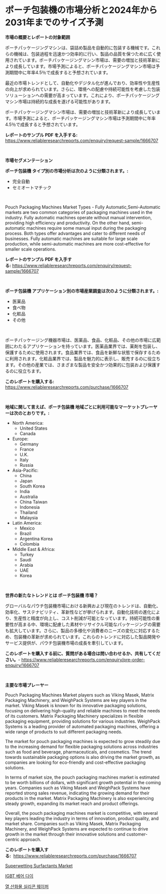 <p><h1>ポーチ包装機の市場分析と2024年から2031年までのサイズ予測</h1></p><p><strong>市場の概要とレポートの対象範囲</strong></p>
<p><p>ポーチパッケージングマシンは、袋詰め製品を自動的に包装する機械です。これらの機械は、包装過程を迅速かつ効率的に行い、製品の品質を保つために広く使用されています。ポーチパッケージングマシン市場は、需要の増加と技術革新により成長しています。市場予測によると、ポーチパッケージングマシン市場は予測期間中に年率4.5％で成長すると予想されています。</p><p>最近の市場トレンドとして、自動化やデジタル化が進んでおり、効率性や生産性の向上が求められています。さらに、環境への配慮や持続可能性を考慮した包装ソリューションへの需要が高まっています。これにより、ポーチパッケージングマシン市場は持続的な成長を遂げる可能性があります。</p><p>ポーチパッケージングマシン市場は、需要の増加と技術革新により成長しています。市場予測によると、ポーチパッケージングマシン市場は予測期間中に年率4.5％で成長すると予想されています。</p></p>
<p><strong>レポートのサンプル PDF を入手する:</strong> <a href="https://www.reliableresearchreports.com/enquiry/request-sample/1666707">https://www.reliableresearchreports.com/enquiry/request-sample/1666707</a></p>
<p>&nbsp;</p>
<p><strong>市場セグメンテーション</strong></p>
<p><strong>ポーチ包装機 タイプ別の市場分析は次のように分類されます。:</strong></p>
<p><ul><li>完全自動</li><li>セミオートマチック</li></ul></p>
<p>&nbsp;</p>
<p><p>Pouch Packaging Machines Market Types - Fully Automatic,Semi-Automatic markets are two common categories of packaging machines used in the industry. Fully automatic machines operate without manual intervention, providing high efficiency and productivity. On the other hand, semi-automatic machines require some manual input during the packaging process. Both types offer advantages and cater to different needs of businesses. Fully automatic machines are suitable for large scale production, while semi-automatic machines are more cost-effective for smaller scale operations.</p></p>
<p><strong>レポートのサンプル PDF を入手する:</strong>&nbsp;<a href="https://www.reliableresearchreports.com/enquiry/request-sample/1666707">https://www.reliableresearchreports.com/enquiry/request-sample/1666707</a></p>
<p>&nbsp;</p>
<p><strong> ポーチ包装機 アプリケーション別の市場産業調査は次のように分類されます。:</strong></p>
<p><ul><li>医薬品</li><li>食べ物</li><li>化粧品</li><li>その他</li></ul></p>
<p>&nbsp;</p>
<p><p>ポーチパッケージング機器市場は、医薬品、食品、化粧品、その他の市場に広範囲にわたるアプリケーションを持っています。医薬品業界では、薬剤を包装し、保護するために使用されます。食品業界では、食品を新鮮な状態で保存するために利用されます。化粧品業界では、製品を魅力的に表示し、販売するのに役立ちます。その他の産業では、さまざまな製品を安全かつ効果的に包装および保護するのに役立ちます。</p></p>
<p><strong>このレポートを購入する:</strong>&nbsp; <a href="https://www.reliableresearchreports.com/purchase/1666707">https://www.reliableresearchreports.com/purchase/1666707</a></p>
<p>&nbsp;</p>
<p><strong>地域に関して言えば、ポーチ包装機 地域ごとに利用可能なマーケットプレーヤーは次のとおりです。:</strong></p>
<p><ul>
    <li>
        North America:
        <ul>
            <li>United States</li>
            <li>Canada</li>
        </ul>
    </li>
    <li>
        Europe:
        <ul>
            <li>Germany</li>
            <li>France</li>
            <li>U.K.</li>
            <li>Italy</li>
            <li>Russia</li>
        </ul>
    </li>
    <li>
        Asia-Pacific:
        <ul>
            <li>China</li>
            <li>Japan</li>
            <li>South Korea</li>
            <li>India</li>
            <li>Australia</li>
            <li>China Taiwan</li>
            <li>Indonesia</li>
            <li>Thailand</li>
            <li>Malaysia</li>
        </ul>
    </li>
    <li>
        Latin America:
        <ul>
            <li>Mexico</li>
            <li>Brazil</li>
            <li>Argentina Korea</li>
            <li>Colombia</li>
        </ul>
    </li>
    <li>
        Middle East & Africa:
        <ul>
            <li>Turkey</li>
            <li>Saudi</li>
            <li>Arabia</li>
            <li>UAE</li>
            <li>Korea</li>
        </ul>
    </li>
    </ul></p>
<p>&nbsp;</p>
<p><strong>世界の新たなトレンドとは ポーチ包装機 市場？</strong></p>
<p><p>グローバルなパウチ包装機市場における新興および現在のトレンドは、自動化、効率化、サステナビリティ、革新性などが挙げられます。自動化技術の進化により、生産性と精度が向上し、コスト削減が可能となっています。持続可能性の重要性が高まる中、環境に配慮した素材やリサイクル可能なパッケージングの需要も拡大しています。さらに、製品の多様化や消費者のニーズの変化に対応するため、包装機の革新が求められています。これらのトレンドに対応した製品開発やサービス提供が、パウチ包装機市場の成長を牽引しています。</p></p>
<p><strong>このレポートを購入する前に、質問がある場合は問い合わせるか、共有してください。</strong>- <a href="https://www.reliableresearchreports.com/enquiry/pre-order-enquiry/1666707">https://www.reliableresearchreports.com/enquiry/pre-order-enquiry/1666707</a></p>
<p>&nbsp;</p>
<p><strong>主要な市場プレーヤー</strong></p>
<p><p>Pouch Packaging Machines Market players such as Viking Masek, Matrix Packaging Machinery, and WeighPack Systems are key players in the market. Viking Masek is known for its innovative packaging solutions, focusing on delivering high-quality and reliable machines to meet the needs of its customers. Matrix Packaging Machinery specializes in flexible packaging equipment, providing solutions for various industries. WeighPack Systems is a leading provider of automated packaging machines, offering a wide range of products to suit different packaging needs.</p><p>The market for pouch packaging machines is expected to grow steadily due to the increasing demand for flexible packaging solutions across industries such as food and beverage, pharmaceuticals, and cosmetics. The trend towards sustainable packaging options is also driving the market growth, as companies are looking for eco-friendly and cost-effective packaging solutions.</p><p>In terms of market size, the pouch packaging machines market is estimated to be worth billions of dollars, with significant growth potential in the coming years. Companies such as Viking Masek and WeighPack Systems have reported strong sales revenue, indicating the growing demand for their products in the market. Matrix Packaging Machinery is also experiencing steady growth, expanding its market reach and product offerings.</p><p>Overall, the pouch packaging machines market is competitive, with several key players leading the industry in terms of innovation, product quality, and market share. Companies such as Viking Masek, Matrix Packaging Machinery, and WeighPack Systems are expected to continue to drive growth in the market through their innovative solutions and customer-centric approach.</p></p>
<p><strong>このレポートを購入する:</strong>&nbsp;&nbsp;<a href="https://www.reliableresearchreports.com/purchase/1666707">https://www.reliableresearchreports.com/purchase/1666707</a></p>
<p><p><a href="https://five-trouble-98a.notion.site/Superwetting-Surfactants-Market-Size-Growing-and-Forecasted-for-period-from-2024-2031-and-provides-b1974444445f41e2b06deb8afb99a6c0">Superwetting Surfactants Market</a></p><p><a href="https://github.com/wallacBahrtyinger567686/Market-Research-Report-List-1/blob/main/102159713254.md">IGBT 베어 다이</a></p><p><a href="https://github.com/WilburKihn5676/Market-Research-Report-List-1/blob/main/578246513253.md">열 산화물 실리콘 웨이퍼</a></p></p>